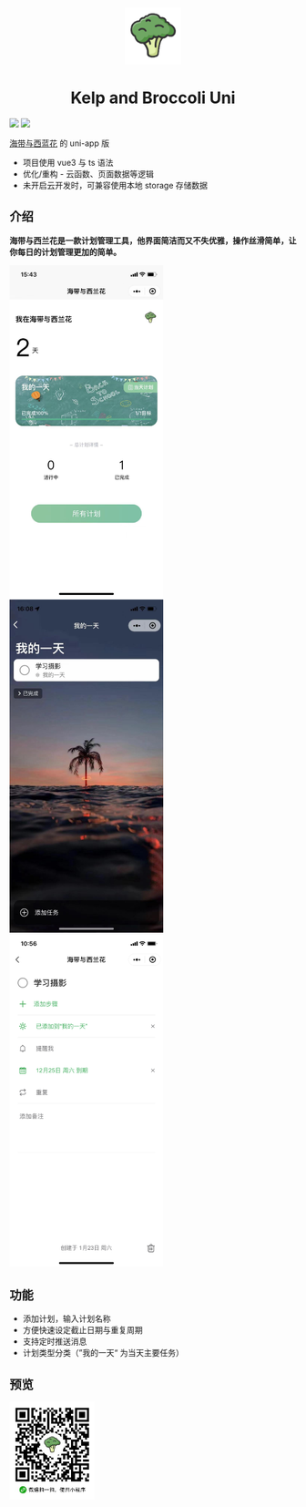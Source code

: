 <p align="center">
<img src="./client/src/assets/logo.png" alt="broccoli" width="100">
</p>
<h1 align="center">Kelp and Broccoli Uni</h1>

[![](https://img.shields.io/badge/-KelpAndBroccoli-%2350c62a)](https://github.com/cleves0315/kelp-and-broccoli)
![](https://img.shields.io/badge/todo-list-%2350c62a)

[海带与西蓝花](https://github.com/cleves0315/kelp-and-broccoli) 的 uni-app 版

- 项目使用 vue3 与 ts 语法
- 优化/重构 - 云函数、页面数据等逻辑
- 未开启云开发时，可兼容使用本地 storage 存储数据


## 介绍

**海带与西兰花是一款计划管理工具，他界面简洁而又不失优雅，操作丝滑简单，让你每日的计划管理更加的简单。**

<p>
<img src="./assets/example1.jpeg" alt="diagram-1" width="270">
<img src="./assets/example2.jpeg" alt="diagram-1" width="270">
<img src="./assets/example3.png" alt="diagram-1" width="270">
</p>

## 功能

- 添加计划，输入计划名称
- 方便快速设定截止日期与重复周期
- 支持定时推送消息
- 计划类型分类（”我的一天“ 为当天主要任务）

## 预览

<img src="./assets/QRcode.jpeg" alt="diagram-1" width="150">
